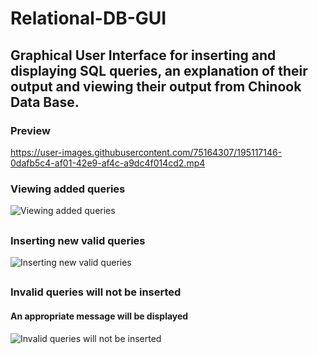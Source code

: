 # Relational-DB-GUI
## Graphical User Interface for inserting and displaying SQL queries, an explanation of their output and viewing their output from Chinook Data Base.

### Preview

https://user-images.githubusercontent.com/75164307/195117146-0dafb5c4-af01-42e9-af4c-a9dc4f014cd2.mp4

### Viewing added queries
![Viewing added queries](https://user-images.githubusercontent.com/75164307/194308751-70211d10-54ff-48c0-8de0-1a641948caac.jpg)

##
### Inserting new valid queries
![Inserting new valid queries](https://user-images.githubusercontent.com/75164307/194309682-9c8f709a-a630-4983-8854-0f8d668a6782.jpg)

##
### Invalid queries will not be inserted 
#### An appropriate message will be displayed
![Invalid queries will not be inserted](https://user-images.githubusercontent.com/75164307/194309987-5ba12a95-21e5-49da-addb-6c0829372ddf.jpg)
